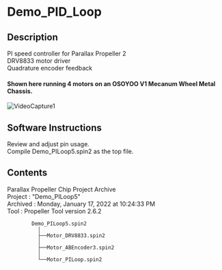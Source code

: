 # Demo_PID_Loop
## Description
PI speed controller for Parallax Propeller 2  
DRV8833 motor driver  
Quadrature encoder feedback

#### Shown here running 4 motors on an OSOYOO V1 Mecanum Wheel Metal Chassis.
![VideoCapture1](https://user-images.githubusercontent.com/96515734/178653988-32f38e5f-09a4-492c-bb37-8046ce05a88b.jpg)

## Software Instructions
Review and adjust pin usage.  
Compile Demo_PILoop5.spin2 as the top file.  

## Contents
Parallax Propeller Chip Project Archive  
 Project :  "Demo_PILoop5"  
Archived :  Monday, January 17, 2022 at 10:24:33 PM  
    Tool :  Propeller Tool version 2.6.2  

            Demo_PILoop5.spin2
              │
              ├──Motor_DRV8833.spin2
              │
              ├──Motor_ABEncoder3.spin2
              │
              └──Motor_PILoop.spin2
